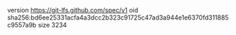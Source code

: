 version https://git-lfs.github.com/spec/v1
oid sha256:bd6ee25331acfa4a3dcc2b323c91725c47ad3a944e1e6370fd311885c9557a9b
size 3234
